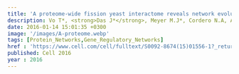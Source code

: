 ```yaml
---
title: 'A proteome-wide fission yeast interactome reveals network evolution principles from yeasts to human'
description: Vo T*, <strong>Das J*</strong>, Meyer M.J*, Cordero N.A, Akturk N, Wei X, Fair B.J, Degatano A.G, Fragoza R, Liu L.G, Matsuyama A, Trickey M, Horibata S, Grimson A, Yamano H, Yoshida M, Roth F.P, Pleiss J.A, Xia Y, Yu H
date: 2016-01-14 15:01:35 +0300
image: '/images/A-proteome.webp'
tags: [Protein_Networks,Gene_Regulatory_Networks]
href : 'https://www.cell.com/cell/fulltext/S0092-8674(15)01556-1?_returnURL=https%3A%2F%2Flinkinghub.elsevier.com%2Fretrieve%2Fpii%2FS0092867415015561%3Fshowall%3Dtrue'
published: Cell 2016
year : 2016
---
```

